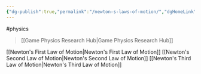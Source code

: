 ```yaml
---
{"dg-publish":true,"permalink":"/newton-s-laws-of-motion/","dgHomeLink":true,"dgPassFrontmatter":false,"dgShowLocalGraph":true}
---
```


#physics 
> [[Game Physics Research Hub|Game Physics Research Hub]]

[[Newton's First Law of Motion|Newton's First Law of Motion]]
[[Newton's Second Law of Motion|Newton's Second Law of Motion]]
[[Newton's Third Law of Motion|Newton's Third Law of Motion]]
